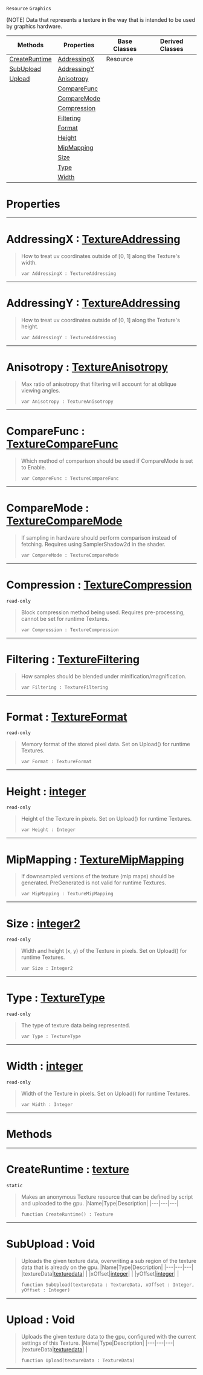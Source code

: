  `Resource` `Graphics`



(NOTE) Data that represents a texture in the way that is intended to be used by graphics hardware.

|Methods|Properties|Base Classes|Derived Classes|
|---|---|---|---|
|[ CreateRuntime](https://github.com/ArendDanielek/ZeroDocsTest/blob/master/code_reference/class_reference/texture.markdown#createruntime-zero-engin)|[ AddressingX](https://github.com/ArendDanielek/ZeroDocsTest/blob/master/code_reference/class_reference/texture.markdown#addressingx-zero-engine)|Resource| |
|[ SubUpload](https://github.com/ArendDanielek/ZeroDocsTest/blob/master/code_reference/class_reference/texture.markdown#subupload-void)|[ AddressingY](https://github.com/ArendDanielek/ZeroDocsTest/blob/master/code_reference/class_reference/texture.markdown#addressingy-zero-engine)| | |
|[ Upload](https://github.com/ArendDanielek/ZeroDocsTest/blob/master/code_reference/class_reference/texture.markdown#upload-void)|[ Anisotropy](https://github.com/ArendDanielek/ZeroDocsTest/blob/master/code_reference/class_reference/texture.markdown#anisotropy-zero-engine-d)| | |
| |[ CompareFunc](https://github.com/ArendDanielek/ZeroDocsTest/blob/master/code_reference/class_reference/texture.markdown#comparefunc-zero-engine)| | |
| |[ CompareMode](https://github.com/ArendDanielek/ZeroDocsTest/blob/master/code_reference/class_reference/texture.markdown#comparemode-zero-engine)| | |
| |[ Compression](https://github.com/ArendDanielek/ZeroDocsTest/blob/master/code_reference/class_reference/texture.markdown#compression-zero-engine)| | |
| |[ Filtering](https://github.com/ArendDanielek/ZeroDocsTest/blob/master/code_reference/class_reference/texture.markdown#filtering-zero-engine-do)| | |
| |[ Format](https://github.com/ArendDanielek/ZeroDocsTest/blob/master/code_reference/class_reference/texture.markdown#format-zero-engine-docum)| | |
| |[ Height](https://github.com/ArendDanielek/ZeroDocsTest/blob/master/code_reference/class_reference/texture.markdown#height-zero-engine-docum)| | |
| |[ MipMapping](https://github.com/ArendDanielek/ZeroDocsTest/blob/master/code_reference/class_reference/texture.markdown#mipmapping-zero-engine-d)| | |
| |[ Size](https://github.com/ArendDanielek/ZeroDocsTest/blob/master/code_reference/class_reference/texture.markdown#size-zero-engine-documen)| | |
| |[ Type](https://github.com/ArendDanielek/ZeroDocsTest/blob/master/code_reference/class_reference/texture.markdown#type-zero-engine-documen)| | |
| |[ Width](https://github.com/ArendDanielek/ZeroDocsTest/blob/master/code_reference/class_reference/texture.markdown#width-zero-engine-docume)| | |


 #  Properties


---  
 #  AddressingX : [TextureAddressing](https://github.com/ArendDanielek/ZeroDocsTest/blob/master/code_reference/enum_reference.markdown#textureaddressing)

> How to treat uv coordinates outside of [0, 1] along the Texture's width.
> ``` lang=cpp, name=Zilch
> var AddressingX : TextureAddressing


---  
 #  AddressingY : [TextureAddressing](https://github.com/ArendDanielek/ZeroDocsTest/blob/master/code_reference/enum_reference.markdown#textureaddressing)

> How to treat uv coordinates outside of [0, 1] along the Texture's height.
> ``` lang=cpp, name=Zilch
> var AddressingY : TextureAddressing


---  
 #  Anisotropy : [TextureAnisotropy](https://github.com/ArendDanielek/ZeroDocsTest/blob/master/code_reference/enum_reference.markdown#textureanisotropy)

> Max ratio of anisotropy that filtering will account for at oblique viewing angles.
> ``` lang=cpp, name=Zilch
> var Anisotropy : TextureAnisotropy


---  
 #  CompareFunc : [TextureCompareFunc](https://github.com/ArendDanielek/ZeroDocsTest/blob/master/code_reference/enum_reference.markdown#texturecomparefunc)

> Which method of comparison should be used if CompareMode is set to Enable.
> ``` lang=cpp, name=Zilch
> var CompareFunc : TextureCompareFunc


---  
 #  CompareMode : [TextureCompareMode](https://github.com/ArendDanielek/ZeroDocsTest/blob/master/code_reference/enum_reference.markdown#texturecomparemode)

> If sampling in hardware should perform comparison instead of fetching. Requires using SamplerShadow2d in the shader.
> ``` lang=cpp, name=Zilch
> var CompareMode : TextureCompareMode


---  
 #  Compression : [TextureCompression](https://github.com/ArendDanielek/ZeroDocsTest/blob/master/code_reference/enum_reference.markdown#texturecompression)

 `read-only`

> Block compression method being used. Requires pre-processing, cannot be set for runtime Textures.
> ``` lang=cpp, name=Zilch
> var Compression : TextureCompression


---  
 #  Filtering : [TextureFiltering](https://github.com/ArendDanielek/ZeroDocsTest/blob/master/code_reference/enum_reference.markdown#texturefiltering)

> How samples should be blended under minification/magnification.
> ``` lang=cpp, name=Zilch
> var Filtering : TextureFiltering


---  
 #  Format : [TextureFormat](https://github.com/ArendDanielek/ZeroDocsTest/blob/master/code_reference/enum_reference.markdown#textureformat)

 `read-only`

> Memory format of the stored pixel data. Set on Upload() for runtime Textures.
> ``` lang=cpp, name=Zilch
> var Format : TextureFormat


---  
 #  Height : [integer](https://github.com/ArendDanielek/ZeroDocsTest/blob/master/code_reference/zilch_base_types/integer.markdown)

 `read-only`

> Height of the Texture in pixels. Set on Upload() for runtime Textures.
> ``` lang=cpp, name=Zilch
> var Height : Integer


---  
 #  MipMapping : [TextureMipMapping](https://github.com/ArendDanielek/ZeroDocsTest/blob/master/code_reference/enum_reference.markdown#texturemipmapping)

> If downsampled versions of the texture (mip maps) should be generated. PreGenerated is not valid for runtime Textures.
> ``` lang=cpp, name=Zilch
> var MipMapping : TextureMipMapping


---  
 #  Size : [integer2](https://github.com/ArendDanielek/ZeroDocsTest/blob/master/code_reference/zilch_base_types/integer2.markdown)

 `read-only`

> Width and height (x, y) of the Texture in pixels. Set on Upload() for runtime Textures.
> ``` lang=cpp, name=Zilch
> var Size : Integer2


---  
 #  Type : [TextureType](https://github.com/ArendDanielek/ZeroDocsTest/blob/master/code_reference/enum_reference.markdown#texturetype)

 `read-only`

> The type of texture data being represented.
> ``` lang=cpp, name=Zilch
> var Type : TextureType


---  
 #  Width : [integer](https://github.com/ArendDanielek/ZeroDocsTest/blob/master/code_reference/zilch_base_types/integer.markdown)

 `read-only`

> Width of the Texture in pixels. Set on Upload() for runtime Textures.
> ``` lang=cpp, name=Zilch
> var Width : Integer


---  
 #  Methods


---  
 #  CreateRuntime : [texture](https://github.com/ArendDanielek/ZeroDocsTest/blob/master/code_reference/class_reference/texture.markdown)

 `static`

> Makes an anonymous Texture resource that can be defined by script and uploaded to the gpu.
> |Name|Type|Description|
> |---|---|---|
> ``` lang=cpp, name=Zilch
> function CreateRuntime() : Texture
> ``` 


---  
 #  SubUpload : Void

> Uploads the given texture data, overwriting a sub region of the texture data that is already on the gpu.
> |Name|Type|Description|
> |---|---|---|
> |textureData|[texturedata](https://github.com/ArendDanielek/ZeroDocsTest/blob/master/code_reference/class_reference/texturedata.markdown)| |
> |xOffset|[integer](https://github.com/ArendDanielek/ZeroDocsTest/blob/master/code_reference/zilch_base_types/integer.markdown)| |
> |yOffset|[integer](https://github.com/ArendDanielek/ZeroDocsTest/blob/master/code_reference/zilch_base_types/integer.markdown)| |
> ``` lang=cpp, name=Zilch
> function SubUpload(textureData : TextureData, xOffset : Integer, yOffset : Integer)
> ``` 


---  
 #  Upload : Void

> Uploads the given texture data to the gpu, configured with the current settings of this Texture.
> |Name|Type|Description|
> |---|---|---|
> |textureData|[texturedata](https://github.com/ArendDanielek/ZeroDocsTest/blob/master/code_reference/class_reference/texturedata.markdown)| |
> ``` lang=cpp, name=Zilch
> function Upload(textureData : TextureData)
> ``` 


---  
 
  
  
  
  
  
  
  

 